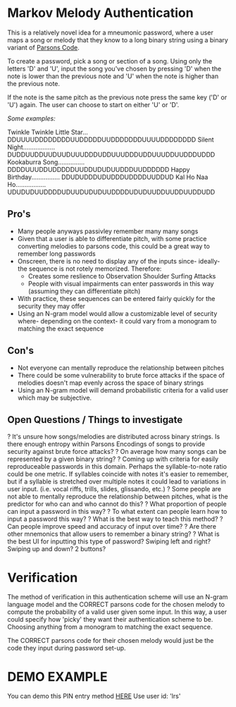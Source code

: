 # Markov Melody Authentication

This is a relatively novel idea for a mneumonic password, where a user maps a song or melody that they know to a long binary string using a binary variant of [Parsons Code](https://en.wikipedia.org/wiki/Parsons_code#:~:text=The%20Parsons%20code%2C%20formally%20named,of%20Tunes%20and%20Musical%20Themes.).

To create a password, pick a song or section of a song. Using only the letters 'D' and 'U', input the song you've chosen by pressing 'D' when the note is lower than the previous note and 'U' when the note is higher than the previous note.

If the note is the same pitch as the previous note press the same key ('D' or 'U') again.
The user can choose to start on either 'U' or 'D'.

*Some examples:*

Twinkle Twinkle Little Star... DDUUUUDDDDDDDDUUDDDDDUUDDDDDDDUUUUDDDDDDDD
Silent Night.................. DUDDUUDDUUDUUDUUUDDDUDDUUUDDDUDDUUUDDUUDDDUDDD
Kookaburra Song............... DDDDUUUDDUDDDDDUUDDUDUDUUDDDUUDDDDDD
Happy Birthday................ DDUDUDDDUDUDDDUDDDDUUDDUD
Kal Ho Naa Ho................. UDUDUDUUDDDDUDUUDUDUDUUDDDDUDUDUUDDUUDDUUDDUDD


## Pro's
+ Many people anyways passivley remember many many songs
+ Given that a user is able to differentiate pitch, with some practice converting melodies to parsons code, this could be a great way to remember long passwords
+ Onscreen, there is no need to display any of the inputs since- ideally- the sequence is not rotely memorized. Therefore:
  + Creates some reslience to Observation Shoulder Surfing Attacks
  + People with visual impairments can enter passwords in this way (assuming they can differentiate pitch)
+ With practice, these sequences can be entered fairly quickly for the security they may offer
+ Using an N-gram model would allow a customizable level of security where- depending on the context- it could vary from a monogram to matching the exact sequence

## Con's
- Not everyone can mentally reproduce the relationship between pitches
- There could be some vulnerability to brute force attacks if the space of melodies doesn't map evenly across the space of binary strings
- Using an N-gram model will demand probabilistic criteria for a valid user which may be subjective.

## Open Questions / Things to investigate
? It's unsure how songs/melodies are distributed across binary strings. Is there enough entropy within Parsons Encodings of songs to provide security against brute force attacks?
? On average how many songs can be represented by a given binary string?
? Coming up with criteria for easily reproduceable passwords in this domain. Perhaps the syllable-to-note ratio could be one metric. If syllables coincide with notes it's easier to remember, but if a syllable is stretched over multiple notes it could lead to variations in user input. (i.e. vocal riffs, trills, slides, glissando, etc.)
? Some people are not able to mentally reproduce the relationship between pitches, what is the predictor for who can and who cannot do this?
? What proportion of people can input a password in this way?
? To what extent can people learn how to input a password this way?
? What is the best way to teach this method?
? Can people improve speed and accuracy of input over time?
? Are there other mnemonics that allow users to remember a binary string?
? What is the best UI for inputting this type of password? Swiping left and right? Swiping up and down? 2 buttons?

# Verification
The method of verification in this authentication scheme will use an N-gram language model and the CORRECT parsons code for the chosen melody to compute the probability of a valid user given some input. In this way, a user could specify how 'picky' they want their authentication scheme to be. Choosing anything from a monogram to matching the exact sequence. 

The CORRECT parsons code for their chosen melody would just be the code they input during password set-up.

# DEMO EXAMPLE
You can demo this PIN entry method [HERE](https://ananthar20.github.io/Markov-Melody-Authentication/)
Use user id: 'lrs'
